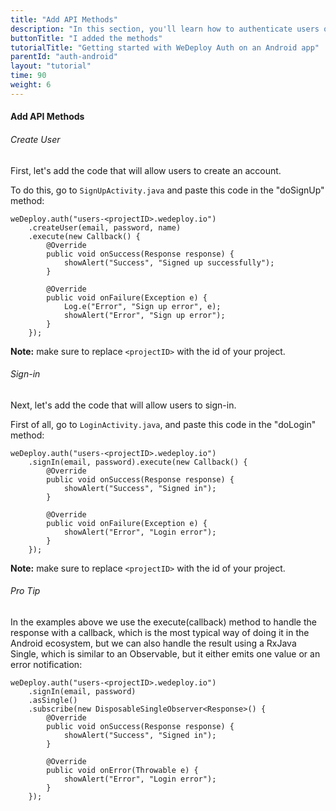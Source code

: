 ```yaml
---
title: "Add API Methods"
description: "In this section, you'll learn how to authenticate users on an Android app using the WeDeploy API Client."
buttonTitle: "I added the methods"
tutorialTitle: "Getting started with WeDeploy Auth on an Android app"
parentId: "auth-android"
layout: "tutorial"
time: 90
weight: 6
---
```


#### Add API Methods

###### Create User

First, let's add the code that will allow users to create an account.

To do this, go to `SignUpActivity.java` and paste this code in the "doSignUp" method:

```text/x-java
weDeploy.auth("users-<projectID>.wedeploy.io")
	.createUser(email, password, name)
	.execute(new Callback() {
		@Override
		public void onSuccess(Response response) {
			showAlert("Success", "Signed up successfully");
		}

		@Override
		public void onFailure(Exception e) {
			Log.e("Error", "Sign up error", e);
			showAlert("Error", "Sign up error");
		}
	});
```

**Note:** make sure to replace `<projectID>` with the id of your project.

###### Sign-in

Next, let's add the code that will allow users to sign-in.

First of all, go to `LoginActivity.java`, and paste this code in the "doLogin" method:

```text/x-java
weDeploy.auth("users-<projectID>.wedeploy.io")
	.signIn(email, password).execute(new Callback() {
		@Override
		public void onSuccess(Response response) {
			showAlert("Success", "Signed in");
		}

		@Override
		public void onFailure(Exception e) {
			showAlert("Error", "Login error");
		}
	});
```

**Note:** make sure to replace `<projectID>` with the id of your project.

<aside>

###### <span class="icon-16-star"></span> Pro Tip

In the examples above we use the execute(callback) method to handle the response with a callback, which is the most typical way of doing it in the Android ecosystem, but we can also handle the result using a RxJava Single, which is similar to an Observable, but it either emits one value or an error notification:

```text/x-java
weDeploy.auth("users-<projectID>.wedeploy.io")
	.signIn(email, password)
	.asSingle()
	.subscribe(new DisposableSingleObserver<Response>() {
		@Override
		public void onSuccess(Response response) {
			showAlert("Success", "Signed in");
		}

		@Override
		public void onError(Throwable e) {
			showAlert("Error", "Login error");
		}
	});
```
</aside>
